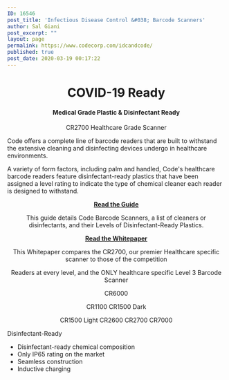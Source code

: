 ```yaml
---
ID: 16546
post_title: 'Infectious Disease Control &#038; Barcode Scanners'
author: Sal Giani
post_excerpt: ""
layout: page
permalink: https://www.codecorp.com/idcandcode/
published: true
post_date: 2020-03-19 00:17:22
---
```


<h1 style="text-align: center;"><strong>COVID-19 Ready</strong></h1>
<h4 style="text-align: center;">Medical Grade Plastic &amp; Disinfectant Ready</h4>

<p style="text-align: center;">CR2700 Healthcare Grade Scanner</p>

<p style="text-align: left;">Code offers a complete line of barcode readers that are built to withstand the extensive cleaning and disinfecting devices undergo in healthcare environments.</p>
A variety of form factors, including palm and handled, Code's healthcare barcode readers feature disinfectant-ready plastics that have been assigned a level rating to indicate the type of chemical cleaner each reader is designed to withstand.


<p style="text-align: center;"><a href="https://www.codecorp.com/wp-content/uploads/2020/03/D007930-CodeShield-Data-Sheet-3-19-2020-update.pdf" target="_blank" rel="noopener noreferrer"><strong>Read the Guide</strong></a></p>

<p style="text-align: center;">This guide details Code Barcode Scanners, a list of cleaners or disinfectants, and their Levels of Disinfectant-Ready Plastics.</p>

<p style="text-align: center;"><a href="https://www.codecorp.com/wp-content/uploads/2020/03/2700vComp.pdf" target="_blank" rel="noopener noreferrer"><strong>Read the Whitepaper</strong></a></p>

<p style="text-align: center;">This Whitepaper compares the CR2700, our premier Healthcare specific scanner to those of the competition</p>

<p style="text-align: center;">Readers at every level, and the ONLY healthcare specific Level 3 Barcode Scanner</p>

<p style="text-align: center;">CR6000</p>

<p style="text-align: center;">CR1100
CR1500 Dark</p>

<p style="text-align: center;">CR1500 Light
CR2600
CR2700
CR7000</p>

<div>

Disinfectant-Ready

</div>
<ul>
 	<li>Disinfectant-ready chemical composition</li>
 	<li>Only IP65 rating on the market</li>
 	<li>Seamless construction</li>
 	<li>Inductive charging</li>
</ul>
